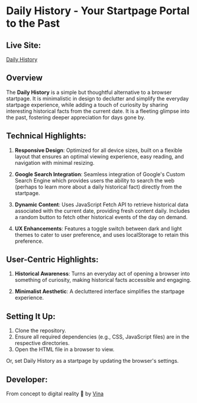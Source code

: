 # Daily History - Your Startpage Portal to the Past

## Live Site: 
[Daily History](https://daily-history.netlify.app/)

## Overview
The **Daily History** is a simple but thoughtful alternative to a browser startpage. It is minimalistic in design to declutter and simplify the everyday startpage experience, while adding a touch of curiosity by sharing interesting historical facts from the current date. It is a fleeting glimpse into the past, fostering deeper appreciation for days gone by.

## Technical Highlights:
1. **Responsive Design**: Optimized for all device sizes, built on a flexible layout that ensures an optimal viewing experience, easy reading, and navigation with minimal resizing.

2. **Google Search Integration**: Seamless integration of Google's Custom Search Engine which provides users the ability to search the web (perhaps to learn more about a daily historical fact) directly from the startpage.

3. **Dynamic Content**: Uses JavaScript Fetch API to retrieve historical data associated with the current date, providing fresh content daily. Includes a random button to fetch other historical events of the day on demand.

4. **UX Enhancements**: Features a toggle switch between dark and light themes to cater to user preference, and uses localStorage to retain this preference.

## User-Centric Highlights:
1. **Historical Awareness**: Turns an everyday act of opening a browser into something of curiosity, making historical facts accessible and engaging.

2. **Minimalist Aesthetic**: A decluttered interface simplifies the startpage experience.

## Setting It Up:
1. Clone the repository.
2. Ensure all required dependencies (e.g., CSS, JavaScript files) are in the respective directories.
3. Open the HTML file in a browser to view.

Or, set Daily History as a startpage by updating the browser's settings.

## Developer:
From concept to digital reality 🌱 by [Vina](https://www.mariavina.com/)
